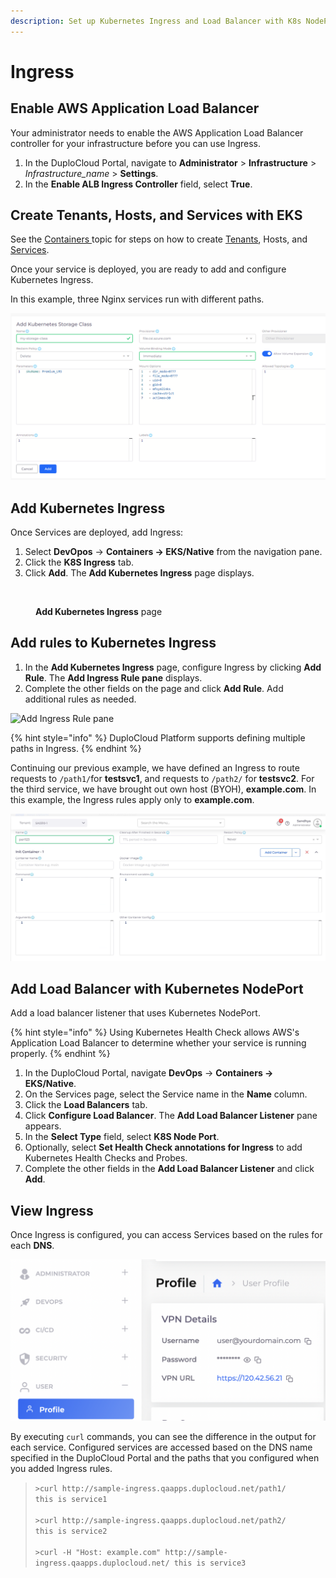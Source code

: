 ```yaml
---
description: Set up Kubernetes Ingress and Load Balancer with K8s NodePort
---
```


# Ingress

## Enable AWS Application Load Balancer&#x20;

Your administrator needs to enable the AWS Application Load Balancer controller for your infrastructure before you can use Ingress.

1. In the DuploCloud Portal, navigate to **Administrator** > **Infrastructure** > _Infrastructure\_name_ > **Settings**.
2. In the **Enable ALB Ingress Controller** field, select **True**.

## Create Tenants, Hosts, and Services with EKS

See the [Containers ](containers.md)topic for steps on how to create [Tenants](../../getting-started/application-focussed-interface/tenant.md), Hosts, and [Services](../../getting-started/application-focussed-interface/app-service-and-cloud-service.md).

Once your service is deployed, you are ready to add and configure Kubernetes Ingress.

In this example, three Nginx services run with different paths.

![The Services page](<../../.gitbook/assets/image (16).png>)

## Add Kubernetes Ingress

Once Services are deployed, add Ingress:

1. Select **DevOpos** -> **Containers -> EKS/Native** from the navigation pane.
2. Click the **K8S Ingress** tab.&#x20;
3. Click **Add**. The **Add Kubernetes Ingress** page displays.

<figure><img src="../../.gitbook/assets/AWS_Ingress (1).png" alt=""><figcaption><p><strong>Add Kubernetes Ingress</strong> page</p></figcaption></figure>

## Add rules to Kubernetes Ingress

1. In the **Add Kubernetes Ingress** page, configure Ingress by clicking **Add Rule**. The **Add Ingress Rule pane** displays.&#x20;
2. Complete the other fields on the page and click **Add Rule**. Add additional rules as needed.

![Add Ingress Rule pane](<../../.gitbook/assets/image (57) (2).png>)

{% hint style="info" %}
DuploCloud Platform supports defining multiple paths in Ingress.
{% endhint %}

Continuing our previous example, we have defined an Ingress to route requests to `/path1/`for **testsvc1**, and requests to `/path2/` for **testsvc2**. For the third service, we have brought out own host (BYOH), **example.com**. In this example, the Ingress rules apply only to **example.com**.

![Kubernetes Ingress rules](<../../.gitbook/assets/image (13).png>)

## Add Load Balancer with Kubernetes NodePort

Add a load balancer listener that uses Kubernetes NodePort.

{% hint style="info" %}
Using Kubernetes Health Check allows AWS's Application Load Balancer to determine whether your service is running properly.&#x20;
{% endhint %}

1. In the DuploCloud Portal, navigate **DevOps** -> **Containers -> EKS/Native**.
2. On the Services page, select the Service name in the **Name** column.
3. Click the **Load Balancers** tab.
4. Click **Configure Load Balancer**. The **Add Load Balancer Listener** pane appears.
5. In the **Select Type** field, select **K8S Node Port**.&#x20;
6. Optionally, select **Set Health Check annotations for Ingress** to add Kubernetes Health Checks and Probes.&#x20;
7. Complete the other fields in the **Add Load Balancer Listener** and click **Add**.

## View Ingress

Once Ingress is configured, you can access Services based on the rules for each **DNS**.

![K8s Ingress Tab](<../../.gitbook/assets/image (68).png>)

By executing `curl` commands, you can see the difference in the output for each service. Configured services are accessed based on the DNS name specified in the DuploCloud Portal and the paths that you configured when you added Ingress rules.

> `>curl http://sample-ingress.qaapps.duplocloud.net/path1/` \
> `this is service1`\
> \
> `>curl http://sample-ingress.qaapps.duplocloud.net/path2/` \
> `this is service2`\
> \
> `>curl -H "Host: example.com" http://sample-ingress.qaapps.duplocloud.net/ this is service3`

